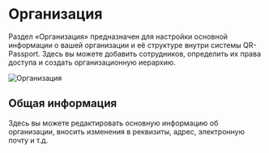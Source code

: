 # Организация
Раздел «Организация» предназначен для настройки основной информации о вашей организации и её структуре внутри системы QR-Passport. Здесь вы можете добавить сотрудников, определить их права доступа и создать организационную иерархию.

![Организация](_images/company_titul.png) 

## Общая информация
Здесь вы можете редактировать основную информацию об организации, вносить изменения в реквизиты, адрес, электронную почту и т.д.
